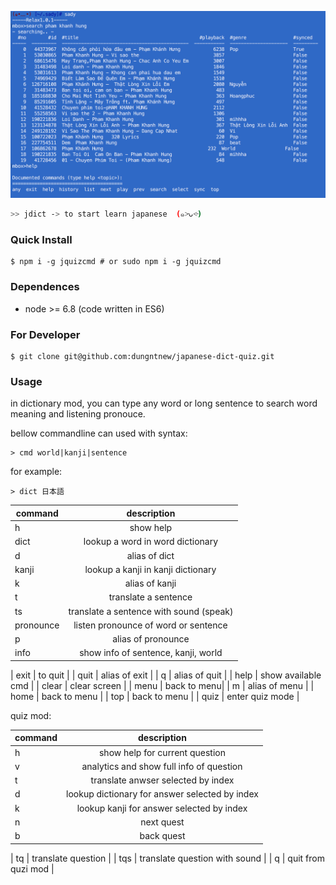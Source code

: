
![Preview](https://raw.githubusercontent.com/dungntnew/sady/6d232fadac558b760f96096c4986b9fc32349543/screenshoot.png "Usage..")

```bash
>> jdict -> to start learn japanese  (๑˃̵ᴗ˂̵) 
```

### Quick Install 


```
$ npm i -g jquizcmd # or sudo npm i -g jquizcmd
```


### Dependences
- node >= 6.8 (code written in ES6)

### For Developer

```
$ git clone git@github.com:dungntnew/japanese-dict-quiz.git
```

### Usage

in dictionary mod, you can type any word or long sentence to search word meaning and listening pronouce.

bellow commandline can used with syntax:

```
> cmd world|kanji|sentence
```
for example:

```
> dict 日本語
```


| command        | description      
| ------------- |:-------------:|
| h | show help | 
| dict  | lookup a word in word dictionary|
| d| alias of dict |
| kanji | lookup a kanji in kanji dictionary |
| k | alias of kanji|
| t | translate a sentence |
| ts | translate a sentence with sound (speak) |
| pronounce | listen pronounce of word or sentence |
| p | alias of pronounce |
| info | show info of sentence, kanji, world |


| exit | to quit |
| quit | alias of exit  |
| q | alias of quit |
| help | show available cmd |
| clear | clear screen |
| menu | back to menu|
| m | alias of menu |
| home | back to menu |
| top | back to menu |
| quiz | enter quiz mode |



quiz mod:


| command        | description      
| ------------- |:-------------:|
| h | show help for current question |
| v | analytics and show full info of question |
| t | translate anwser selected by index |
| d | lookup dictionary for answer selected by index |
| k | lookup kanji for answer selected by index |
| n | next quest |
| b | back quest |

| tq | translate question |
| tqs | translate question with sound |
| q | quit from quzi mod |











